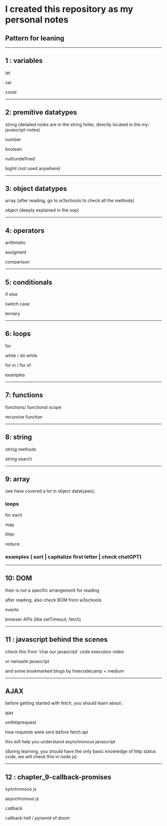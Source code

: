 # I created this repository as my personal notes

## Pattern for leaning

---

## 1 : variables

let 

var

const

---

## 2: premitive datatypes


string (detailed notes are in the string folter, directly located in the my-javascript-notes)

number

boolean

null/undefined 

bigInt (not used anywhere)

---

## 3: object datatypes

array  (after reading, go to w3schools to check all the methods)

object  (deeply explained in the oop)


---


## 4: operators

arithmetic

assigment

comparison

---


## 5: conditionals

if else

switch case

ternary

---




## 6: loops

for

while / do while

for in / for of

examples

---


## 7: functions

functions/ functional scope

recursive function

---

## 8: string

string methods

string search



---

## 9: array

(we have covered a lot in object datatypes);

### loops 

for each

map

filter

reduce

### examples ( sort | capitalize first letter | check chatGPT)


---

## 10: DOM

their is not a specific arrangement for reading

after reading, also check BOM from w3schools

events


browser APIs (like setTimeout, fetch)



---


## 11 : javascript behind the scenes

check this from 'chai our javascript' code execution video

or namaste javascript

and some bookmarked blogs by freecodecamp + medium




---


## AJAX 


before getting started with fetch, you should learn about :

ajax

xmlhttprequest

how requests were sent before fetch api

this will help you understand asynchronous javascript

(during learning, you should have the only basic knowledge of http status code, we will check this in node js)




---


## 12 : chapter_9-callback-promises

synchronous js

asynchronous js

callback

callback hell / pyramid of doom


